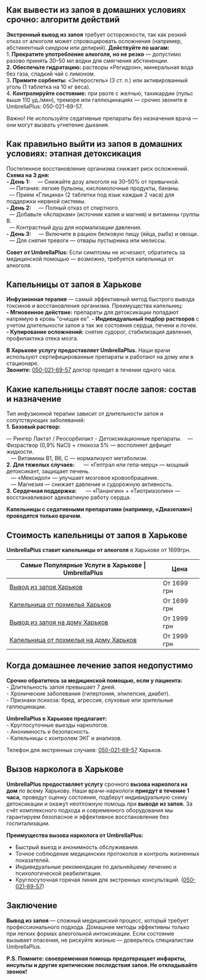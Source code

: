 
## Как вывести из запоя в домашних условиях срочно: алгоритм действий  

**Экстренный вывод из запоя** требует осторожности, так как резкий отказ от алкоголя может спровоцировать осложнения (например, абстинентный синдром или делирий). **Действуйте по шагам:**\
1. **Прекратите употребление алкоголя, но не резко** — допустимо разово принять 30–50 мл водки для смягчения абстиненции.\
**2. Обеспечьте гидратацию:** растворы «Регидрон», минеральная вода без газа, сладкий чай с лимоном.\
3. **Примите сорбенты:** «Энтеросгель» (3 ст. л.) или активированный уголь (1 таблетка на 10 кг веса).\
4. **Контролируйте состояние:** при рвоте с желчью, тахикардии (пульс выше 110 уд./мин), треморе или галлюцинациях — срочно звоните в UmbrellaPlus: 050-021-69-57. 

Важно! Не используйте седативные препараты без назначения врача — они могут вызвать угнетение дыхания.

## Как правильно выйти из запоя в домашних условиях: этапная детоксикация  

Постепенное восстановление организма снижает риск осложнений. **Схема на 3 дня:**\
**- День 1:**  
  — Снижайте дозу алкоголя на 30–50% от привычной.\
  — Питание: легкие бульоны, кисломолочные продукты, бананы.\
  — Прием «Глицина» (2 таблетки под язык каждые 2 часа) для поддержки нервной системы.\
**- День 2:**  
  — Полный отказ от спиртного.\
  — Добавьте «Аспаркам» (источник калия и магния) и витамины группы B.\
  — Контрастный душ для нормализации давления.\
**- День 3:**  
  — Включите в рацион белковую пищу (яйца, рыба) и овощи.\
  — Для снятия тревоги — отвары пустырника или мелиссы.

**Совет от UmbrellaPlus:** Если симптомы не исчезают, обратитесь за медицинской помощью — возможно, требуется капельница от алкоголя.

## Капельницы от запоя в Харькове

**Инфузионная терапия** — самый эффективный метод быстрого вывода токсинов и восстановления организма. Преимущества капельниц:\
**- Мгновенное действие:** препараты для детоксикации попадают напрямую в кровь "очищая ее".
**- Индивидуальный подбор растворов** с учетом длительности запоя а так же состояния сердца, печени и почек.\
**- Купирование осложнений:** снятие судорог, стабилизация давления, профилактика отека мозга.

**В Харькове услугу предоставляет UmbrellaPlus.** Наши врачи используют сертифицированные препараты и работают на дому или в стационаре.\
**Звоните:** [050-021-69-57](tel:0500216957) доктор приедет в течении одного часа.

## Какие капельницы ставят после запоя: состав и назначение  

Тип инфузионной терапии зависит от длительности запоя и сопутствующих заболеваний:\
**1. Базовый раствор:**  

— Рингер Лактат / Реосорбилакт - Детоксикационные препараты.
   — Физраствор (0,9% NaCl) + глюкоза 5% — восполняет дефицит жидкости.\
   — Витамины B1, B6, C — нормализуют метаболизм.\
**2. Для тяжелых случаев:**  
   — «Гептрал или гепа-мерц» — мощный детоксикант, защищает печень.\
   — «Мексидол» — улучшает мозговое кровообращение.\
   — Магнезия — снижает давление и судорожную активность.\
**3. Сердечная поддержка:**  
   — «Панангин» + «Тиотриазолин» — восстанавливают адекватиную работу сердца.

**Капельницы с седативными препаратами (например, «Диазепам») проводятся только врачом.**

## Стоимость капельницы от запоя в Харькове

**UmbrellaPlus ставит капельницы от алкоголя** в Харькове от 1699грн.

| Самые Популярные Услуги в Харькове \| UmbrellaPlus                                                                    | Цена        |
| --------------------------------------------------------------------------------------------------------------------- | ----------- |
| [Вывод из запоя Харьков](https://umbrella-plus.com.ua/kharkiv/vivod-iz-zapoia-kharkiv/)                               | От 1699 грн |
| [Капельница от похмелья Харьков](https://umbrella-plus.com.ua/kharkiv/kapelnica_ot_alkogola_kharkiv/)                 | От 1699 грн |
| [Вывод из запоя на дому Харьков](https://umbrella-plus.com.ua/kharkiv/vivod-iz-zapoia-na-domy-kharkiv/)               | От 1999 грн |
| [Капельница от похмелья на дому Харьков](https://umbrella-plus.com.ua/kharkiv/kapelnica_ot_alkogola_na_domy_kharkiv/) | От 1999 грн |

## Когда домашнее лечение запоя недопустимо

**Срочно обратитесь за медицинской помощью, если у пациента:**\
\- Длительность запоя превышает 7 дней.\
\- Хронические заболевания (гипертония, эпилепсия, диабет).\
\- Признаки психоза: бред, агрессия, слуховые или зрительные галлюцинации.

**UmbrellaPlus в Харькове предлагает:**\
\- Круглосуточные выезды наркологов.\
\- Анонимность и безопасность.\
\- Капельницы с контролем ЭКГ и анализов.

Телефон для экстренных случаев: [050-021-69-57](tel:0500216957) Харьков.

## Вызов нарколога в Харькове

**UmbrellaPlus предоставляет услугу** срочного **вызова нарколога на дом** по всему Харькову. Наши врачи-наркологи **приедут в течение 1 часа,** проведут оценку состояния, подберут индивидуальную схему детоксикации и окажут неотложную помощь при **выводе из запоя.** За счёт комплексного подхода и современного оборудования мы гарантируем безопасное и эффективное восстановление без госпитализации.

**Преимущества вызова нарколога от UmbrellaPlus:**

* Быстрый выезд и анонимность обслуживания.
* Точное соблюдение медицинских протоколов и контроль жизненных показателей.
* Индивидуальные рекомендации по дальнейшему лечению и психологической реабилитации.
* Круглосуточная горячая линия для экстренных консультаций. ([050-021-69-57](tel:0500216957))

## Заключение

**Вывод из запоя** — сложный медицинский процесс, который требует профессионального подхода. Домашние методы эффективны только при легких формах алкогольной интоксикации. Если состояние вызывает опасения, не рискуйте жизнью — доверьтесь специалистам UmbrellaPlus.

**P.S. Помните: своевременная помощь предотвращает инфаркты, инсульты и другие критические последствия запоя. Не откладывайте звонок!**
